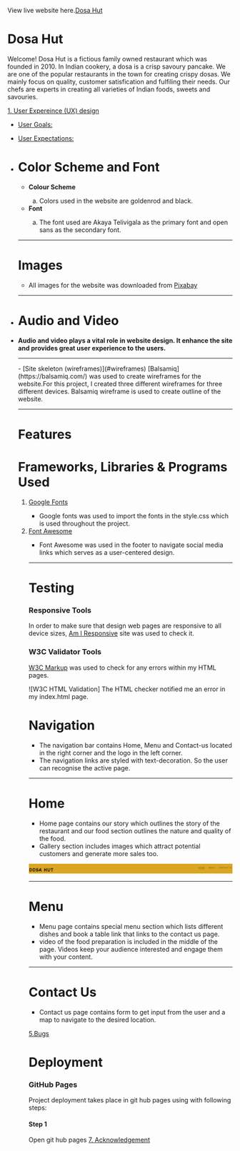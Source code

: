 View live website here.[Dosa Hut](https://pavithra-veeramani.github.io/restaurant/)
# Dosa Hut
Welcome!
Dosa Hut is a fictious family owned restaurant which was founded in 2010.
In Indian cookery, a dosa is a crisp savoury pancake.
We are one of the popular restaurants in the town for creating crispy dosas.
We mainly focus on quality, customer satisfication and fulfiling their needs.
Our chefs are experts in creating all varieties of Indian foods, sweets and savouries. 

 [1. User Expereince (UX) design](#ux)
  - [User Goals:](#user-goals)
  - [User Expectations:](#user-expectations)
  -	# **Color Scheme and Font**
    <ul>
        <li><strong>Colour Scheme</strong></li>
        <ol type="a">
        <li>Colors used in the website are goldenrod and black.</li>
        </ol> 
    </ul>
    <ul>
        <li><strong>Font</strong></li>
        <ol type="a">
        <li>The font used are Akaya Telivigala as the primary font and open sans as the secondary font.</li> 
        </ol>
    </ul>
    <hr>

    # **Images**
    <ul>
    <li>All images for the website was downloaded from <a href="https://pixabay.com/">Pixabay</a></li>
    </ul>
    <hr>

  - # **Audio and Video**
<ul>
<li><strong>Audio and video plays a vital role in website design. It enhance the site and provides great user experience to the users.</strong></li>
<hr>
  - [Site skeleton (wireframes)](#wireframes)
  [Balsamiq](https://balsamiq.com/) was used to create wireframes for the website.For this project, I created three
  different wireframes for three different devices. Balsamiq wireframe is used to create outline of the website.  
  <hr> 

   # **Features**
   # **Frameworks, Libraries & Programs Used**
 <ol type="1">
 <li><a href="https://fonts.google.com/">Google Fonts</a></li>
 <ul>
 <li>Google fonts was used to import the fonts in the style.css which is used throughout the project.</li>
</ul>
<li><a href="https://fontawesome.com/">Font Awesome</a></li>
<ul>
<li>Font Awesome was used in the footer to navigate social media links which serves as a user-centered design.</li>
</ul>
<hr>

# **Testing**
### Responsive Tools

In order to make sure that design web pages are responsive to all device sizes, [Am I Responsive](http://ami.responsivedesign.is/) site was used to check it. 

### W3C Validator Tools

[W3C Markup](https://validator.w3.org/#validate_by_input+with_options) was used to check for any errors within my HTML pages.

![W3C HTML Validation]
The HTML checker notified me an error in my index.html page. 

# **Navigation**
  <ul>
  <li>The navigation bar contains Home, Menu and Contact-us located in the right corner and the logo in the left corner.
  </li>
  <li>The navigation links are styled with text-decoration. So the user can recognise the active page.</li>
  </ul>
  <hr>

  # **Home**
  <ul>
  <li>Home page contains our story which outlines the story of the restaurant and our food section outlines the nature and quality of the food.</li>
  <li>Gallery section includes images which attract potential customers and generate more sales too. </li>
  </ul>

  ![Navigation](/assets/images/readme/navigation.png "Navigation")
  <hr>

   # **Menu**
   <ul>
   <li>
   Menu page contains special menu section which lists different dishes and book a table link that links to the contact us page. 
   </li>
   <li>
   video of the food preparation is included in the middle of the page. Videos keep your audience interested and engage them with your content.
   </li>
   </ul>
   
   <hr>

   # **Contact Us**
   <ul>
   <li>Contact us page contains form to get input from the user and a map to navigate to the desired location. 
   </li>
   </ul>

   

  [5.Bugs](#bugs)

  # **Deployment**
  ### **GitHub Pages**
  <p>Project deployment takes place in git hub pages using with following steps:</p>

  #### **Step 1**
  Open git hub pages
  [7. Acknowledgement](#acknowledgement)
 

   
